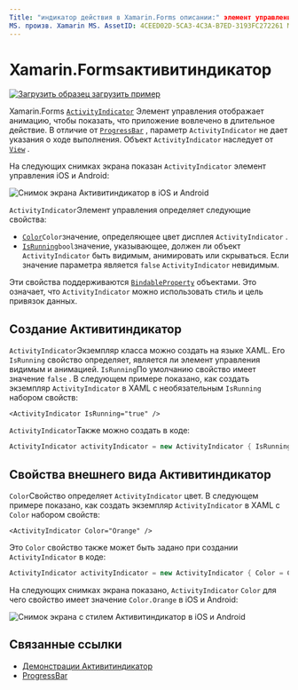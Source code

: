 ```yaml
---
Title: "индикатор действия в Xamarin.Forms описании:" элемент управления активитиндикатор указывает пользователям, что приложение вовлечено в длительное действие без указания хода выполнения. В этой статье объясняется, как использовать Активитиндикатор в XAML и Code. "
MS. произв. Xamarin MS. AssetID: 4CEED02D-5CA3-4C3A-B7ED-3193FC272261 MS. Technology: Xamarin-Forms author: профексоржеек MS. author: жусжохнс МС. Дата: 07/10/2019 No-Loc: [ Xamarin.Forms , Xamarin.Essentials ]
---
```


# <a name="xamarinforms-activityindicator"></a>Xamarin.Formsактивитиндикатор
[![Загрузить образец](~/media/shared/download.png) загрузить пример](https://docs.microsoft.com/samples/xamarin/xamarin-forms-samples/userinterface-activityindicatordemos/)

Xamarin.Forms [`ActivityIndicator`](xref:Xamarin.Forms.ActivityIndicator) Элемент управления отображает анимацию, чтобы показать, что приложение вовлечено в длительное действие. В отличие от [`ProgressBar`](xref:Xamarin.Forms.ProgressBar) , параметр `ActivityIndicator` не дает указания о ходе выполнения. Объект `ActivityIndicator` наследует от [`View`](xref:Xamarin.Forms.View) .

На следующих снимках экрана показан `ActivityIndicator` элемент управления iOS и Android:

![Снимок экрана Активитиндикатор в iOS и Android](activityindicator-images/activityindicators-default.png "Снимок экрана Активитиндикатор в iOS и Android")

`ActivityIndicator`Элемент управления определяет следующие свойства:

* [`Color`](xref:Xamarin.Forms.ActivityIndicator.Color)`Color`значение, определяющее цвет дисплея `ActivityIndicator` .
* [`IsRunning`](xref:Xamarin.Forms.ActivityIndicator.IsRunning)`bool`значение, указывающее, должен ли объект `ActivityIndicator` быть видимым, анимировать или скрываться. Если значение параметра является `false` `ActivityIndicator` невидимым.

Эти свойства поддерживаются [`BindableProperty`](xref:Xamarin.Forms.BindableProperty) объектами. Это означает, что `ActivityIndicator` можно использовать стиль и цель привязок данных.

## <a name="create-an-activityindicator"></a>Создание Активитиндикатор

`ActivityIndicator`Экземпляр класса можно создать на языке XAML. Его `IsRunning` свойство определяет, является ли элемент управления видимым и анимацией. `IsRunning`По умолчанию свойство имеет значение `false` . В следующем примере показано, как создать экземпляр `ActivityIndicator` в XAML с необязательным `IsRunning` набором свойств:

```xaml
<ActivityIndicator IsRunning="true" />
```

`ActivityIndicator`Также можно создать в коде:

```csharp
ActivityIndicator activityIndicator = new ActivityIndicator { IsRunning = true };
```

## <a name="activityindicator-appearance-properties"></a>Свойства внешнего вида Активитиндикатор

`Color`Свойство определяет `ActivityIndicator` цвет. В следующем примере показано, как создать экземпляр `ActivityIndicator` в XAML с `Color` набором свойств:

```xaml
<ActivityIndicator Color="Orange" />
```

Это `Color` свойство также может быть задано при создании `ActivityIndicator` в коде:

```csharp
ActivityIndicator activityIndicator = new ActivityIndicator { Color = Color.Orange };
```

На следующих снимках экрана показано, `ActivityIndicator` `Color` для чего свойство имеет значение `Color.Orange` в iOS и Android:

![Снимок экрана с стилем Активитиндикатор в iOS и Android](activityindicator-images/activityindicators-styled.png "Снимок экрана с стилем Активитиндикатор в iOS и Android")

## <a name="related-links"></a>Связанные ссылки

* [Демонстрации Активитиндикатор](https://docs.microsoft.com/samples/xamarin/xamarin-forms-samples/userinterface-activityindicatordemos/)
* [ProgressBar](~/xamarin-forms/user-interface/progressbar.md)
